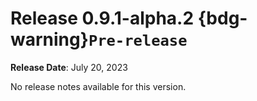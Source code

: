 # Release 0.9.1-alpha.2 {bdg-warning}`Pre-release`

**Release Date**: July 20, 2023

No release notes available for this version.
